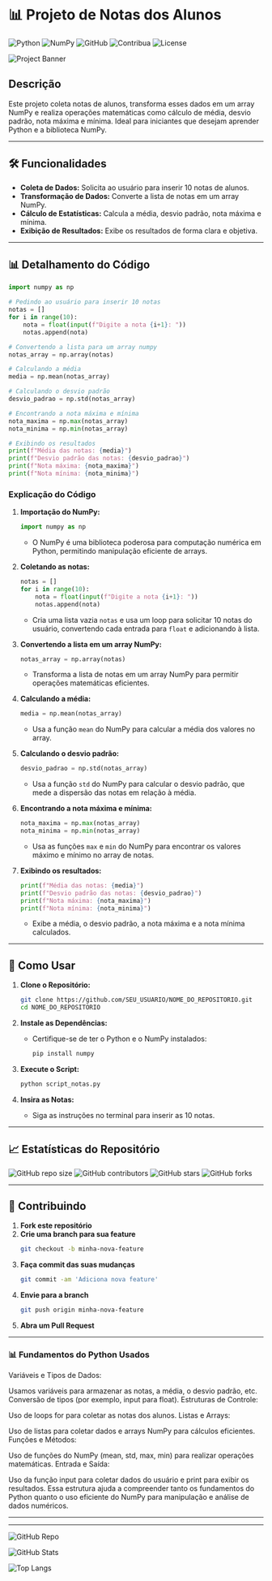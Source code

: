# 📊 Projeto de Notas dos Alunos

![Python](https://img.shields.io/badge/Python-3.x-blue)
![NumPy](https://img.shields.io/badge/NumPy-1.21-green)
![GitHub](https://img.shields.io/badge/GitHub-Repo-yellow)
![Contribua](https://img.shields.io/badge/Contribua-Welcome-brightgreen)
![License](https://img.shields.io/github/license/PH3-Digital/ADA-Coders-2024)

![Project Banner](https://source.unsplash.com/random/800x200?coding)


## Descrição

Este projeto coleta notas de alunos, transforma esses dados em um array NumPy e realiza operações matemáticas como cálculo de média, desvio padrão, nota máxima e mínima. Ideal para iniciantes que desejam aprender Python e a biblioteca NumPy.

---

## 🛠️ Funcionalidades

- **Coleta de Dados:** Solicita ao usuário para inserir 10 notas de alunos.
- **Transformação de Dados:** Converte a lista de notas em um array NumPy.
- **Cálculo de Estatísticas:** Calcula a média, desvio padrão, nota máxima e mínima.
- **Exibição de Resultados:** Exibe os resultados de forma clara e objetiva.

---

## 📊 Detalhamento do Código

```python
import numpy as np

# Pedindo ao usuário para inserir 10 notas
notas = []
for i in range(10):
    nota = float(input(f"Digite a nota {i+1}: "))
    notas.append(nota)

# Convertendo a lista para um array numpy
notas_array = np.array(notas)

# Calculando a média
media = np.mean(notas_array)

# Calculando o desvio padrão
desvio_padrao = np.std(notas_array)

# Encontrando a nota máxima e mínima
nota_maxima = np.max(notas_array)
nota_minima = np.min(notas_array)

# Exibindo os resultados
print(f"Média das notas: {media}")
print(f"Desvio padrão das notas: {desvio_padrao}")
print(f"Nota máxima: {nota_maxima}")
print(f"Nota mínima: {nota_minima}")
```

### Explicação do Código

1. **Importação do NumPy:**
   ```python
   import numpy as np
   ```
   - O NumPy é uma biblioteca poderosa para computação numérica em Python, permitindo manipulação eficiente de arrays.

2. **Coletando as notas:**
   ```python
   notas = []
   for i in range(10):
       nota = float(input(f"Digite a nota {i+1}: "))
       notas.append(nota)
   ```
   - Cria uma lista vazia `notas` e usa um loop para solicitar 10 notas do usuário, convertendo cada entrada para `float` e adicionando à lista.

3. **Convertendo a lista em um array NumPy:**
   ```python
   notas_array = np.array(notas)
   ```
   - Transforma a lista de notas em um array NumPy para permitir operações matemáticas eficientes.

4. **Calculando a média:**
   ```python
   media = np.mean(notas_array)
   ```
   - Usa a função `mean` do NumPy para calcular a média dos valores no array.

5. **Calculando o desvio padrão:**
   ```python
   desvio_padrao = np.std(notas_array)
   ```
   - Usa a função `std` do NumPy para calcular o desvio padrão, que mede a dispersão das notas em relação à média.

6. **Encontrando a nota máxima e mínima:**
   ```python
   nota_maxima = np.max(notas_array)
   nota_minima = np.min(notas_array)
   ```
   - Usa as funções `max` e `min` do NumPy para encontrar os valores máximo e mínimo no array de notas.

7. **Exibindo os resultados:**
   ```python
   print(f"Média das notas: {media}")
   print(f"Desvio padrão das notas: {desvio_padrao}")
   print(f"Nota máxima: {nota_maxima}")
   print(f"Nota mínima: {nota_minima}")
   ```
   - Exibe a média, o desvio padrão, a nota máxima e a nota mínima calculados.

---
## 🚀 Como Usar

1. **Clone o Repositório:**
   ```sh
   git clone https://github.com/SEU_USUARIO/NOME_DO_REPOSITORIO.git
   cd NOME_DO_REPOSITORIO
   ```

2. **Instale as Dependências:**
   - Certifique-se de ter o Python e o NumPy instalados:
     ```sh
     pip install numpy
     ```

3. **Execute o Script:**
   ```sh
   python script_notas.py
   ```

4. **Insira as Notas:**
   - Siga as instruções no terminal para inserir as 10 notas.

---

## 📈 Estatísticas do Repositório

![GitHub repo size](https://img.shields.io/github/repo-size/PH3-Digital/ADA-Coders-2024)
![GitHub contributors](https://img.shields.io/github/contributors/PH3-Digital/ADA-Coders-2024)
![GitHub stars](https://img.shields.io/github/stars/PH3-Digital/ADA-Coders-2024?style=social)
![GitHub forks](https://img.shields.io/github/forks/PH3-Digital/ADA-Coders-2024?style=social)

---

## 🌟 Contribuindo

1. **Fork este repositório**
2. **Crie uma branch para sua feature**
   ```sh
   git checkout -b minha-nova-feature
   ```
3. **Faça commit das suas mudanças**
   ```sh
   git commit -am 'Adiciona nova feature'
   ```
4. **Envie para a branch**
   ```sh
   git push origin minha-nova-feature
   ```
5. **Abra um Pull Request**

---

### 📊 Fundamentos do Python Usados
Variáveis e Tipos de Dados:

Usamos variáveis para armazenar as notas, a média, o desvio padrão, etc.
Conversão de tipos (por exemplo, input para float).
Estruturas de Controle:

Uso de loops for para coletar as notas dos alunos.
Listas e Arrays:

Uso de listas para coletar dados e arrays NumPy para cálculos eficientes.
Funções e Métodos:

Uso de funções do NumPy (mean, std, max, min) para realizar operações matemáticas.
Entrada e Saída:

Uso da função input para coletar dados do usuário e print para exibir os resultados.
Essa estrutura ajuda a compreender tanto os fundamentos do Python quanto o uso eficiente do NumPy para manipulação e análise de dados numéricos.

---

---


![GitHub Repo](https://gh-card.dev/repos/PH3-Digital/ADA-Coders-2024.svg)

![GitHub Stats](https://github-readme-stats.vercel.app/api?username=PH3-Digital&show_icons=true&theme=radical)

![Top Langs](https://github-readme-stats.vercel.app/api/top-langs/?username=PH3-Digital&layout=compact&theme=radical)


